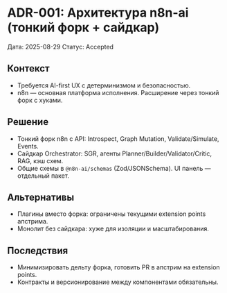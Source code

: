 # ADR-001: Архитектура n8n-ai (тонкий форк + сайдкар)

Дата: 2025-08-29
Статус: Accepted

## Контекст
- Требуется AI-first UX с детерминизмом и безопасностью.
- n8n — основная платформа исполнения. Расширение через тонкий форк с хуками.

## Решение
- Тонкий форк n8n с API: Introspect, Graph Mutation, Validate/Simulate, Events.
- Сайдкар Orchestrator: SGR, агенты Planner/Builder/Validator/Critic, RAG, кэш схем.
- Общие схемы в `@n8n-ai/schemas` (Zod/JSONSchema). UI панель — отдельный пакет.

## Альтернативы
- Плагины вместо форка: ограничены текущими extension points апстрима.
- Монолит без сайдкара: хуже для изоляции и масштабирования.

## Последствия
- Минимизировать дельту форка, готовить PR в апстрим на extension points.
- Контракты и версионирование между компонентами обязательны.
